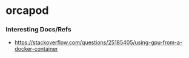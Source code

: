 # orcapod


### Interesting Docs/Refs

- https://stackoverflow.com/questions/25185405/using-gpu-from-a-docker-container